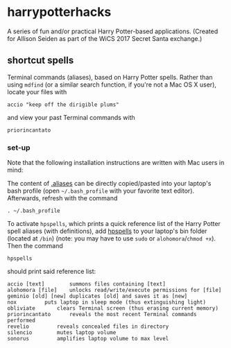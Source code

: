 # harrypotterhacks
A series of fun and/or practical Harry Potter-based applications. (Created for Allison Seiden as part of the WiCS 2017 Secret Santa exchange.)

## shortcut spells
Terminal commands (aliases), based on Harry Potter spells. Rather than using `mdfind` (or a similar search function, if you're not a Mac OS X user), locate your files with
```
accio "keep off the dirigible plums"
```
and view your past Terminal commands with
```
priorincantato
```
### set-up
Note that the following installation instructions are written with Mac users in mind:

The content of [.aliases](shortcut-spells/.aliases) can be directly copied/pasted into your laptop's bash profile (open `~/.bash_profile` with your favorite text editor). Afterwards, refresh with the command
```
. ~/.bash_profile
```
To activate `hpspells`, which prints a quick reference list of the Harry Potter spell aliases (with definitions), add [hpspells](shortcut-spells/hpspells) to your laptop's bin folder (located at `/bin`) (note: you may have to use `sudo` or `alohomora`/`chmod +x`). Then the command
```
hpspells
```
should print said reference list:
```
accio [text]		summons files containing [text]
alohomora [file]	unlocks read/write/execute permissions for [file]
geminio [old] [new]	duplicates [old] and saves it as [new]
nox			puts laptop in sleep mode (thus extinguishing light)
obliviate		clears Terminal screen (thus erasing current memory)
priorincantato		reveals the most recent Terminal commands performed
revelio			reveals concealed files in directory
silencio		mutes laptop volume
sonorus			amplifies laptop volume to max level
```